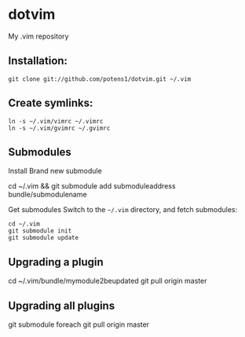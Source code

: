 dotvim
======

My .vim repository

Installation:
-------------
    git clone git://github.com/potens1/dotvim.git ~/.vim

Create symlinks:
----------------
    ln -s ~/.vim/vimrc ~/.vimrc
    ln -s ~/.vim/gvimrc ~/.gvimrc

Submodules
----------
Install Brand new submodule

cd ~/.vim && git submodule add submoduleaddress bundle/submodulename

Get submodules
Switch to the `~/.vim` directory, and fetch submodules:

    cd ~/.vim
    git submodule init
    git submodule update

Upgrading a plugin
------------------

cd ~/.vim/bundle/mymodule2beupdated
git pull origin master

Upgrading all plugins
---------------------
git submodule foreach git pull origin master
